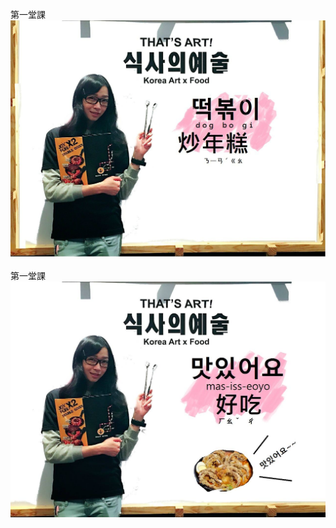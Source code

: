 <BR>
第一堂課<BR>
<img src="https://github.com/kyledai/Double-G-Dalong-Branch/blob/master/others_image/image/korea1.jpg" width="640"/><BR>
<BR>
第一堂課<BR>
<img src="https://github.com/kyledai/Double-G-Dalong-Branch/blob/master/others_image/image/korea2.jpg" width="640"/><BR>
<BR>
<BR>
